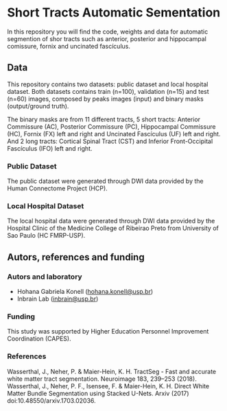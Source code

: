 # Short Tracts Automatic Sementation
In this repository you will find the code, weights and data for automatic segmention of shor tracts such as anterior, posterior and hippocampal comissure, fornix and uncinated fascículus. 

## Data
This repository contains two datasets: public dataset and local hospital dataset. 
Both datasets contains train (n=100), validation (n=15) and test (n=60) images, composed by peaks images (input) and binary masks (output/ground truth).

The binary masks are from 11 different tracts, 5 short tracts: Anterior Commissure (AC), Posterior Commissure (PC), Hippocampal Commissure (HC), Fornix (FX) left and right and Uncinated Fascículus (UF) left and right. And 2 long tracts: Cortical Spinal Tract (CST) and Inferior Front-Occipital Fascículus (IFO) left and right. 

### Public Dataset
The public dataset were generated through DWI data provided by the Human Connectome Project (HCP).
### Local Hospital Dataset
The local hospital data were generated through DWI data provided by the Hospital Clinic of the Medicine College of Ribeirao Preto from University of Sao Paulo (HC FMRP-USP). 

## Autors, references and funding
### Autors and laboratory
* Hohana Gabriela Konell (hohana.konell@usp.br)
* Inbrain Lab (inbrain@usp.br)
### Funding
This study was supported by Higher Education Personnel Improvement Coordination (CAPES). 
### References 
Wasserthal, J., Neher, P. & Maier-Hein, K. H. TractSeg - Fast and accurate white matter tract segmentation. Neuroimage 183, 239–253 (2018).
Wasserthal, J., Neher, P. F., Isensee, F. & Maier-Hein, K. H. Direct White Matter Bundle Segmentation using Stacked U-Nets. Arxiv (2017) doi:10.48550/arxiv.1703.02036.
